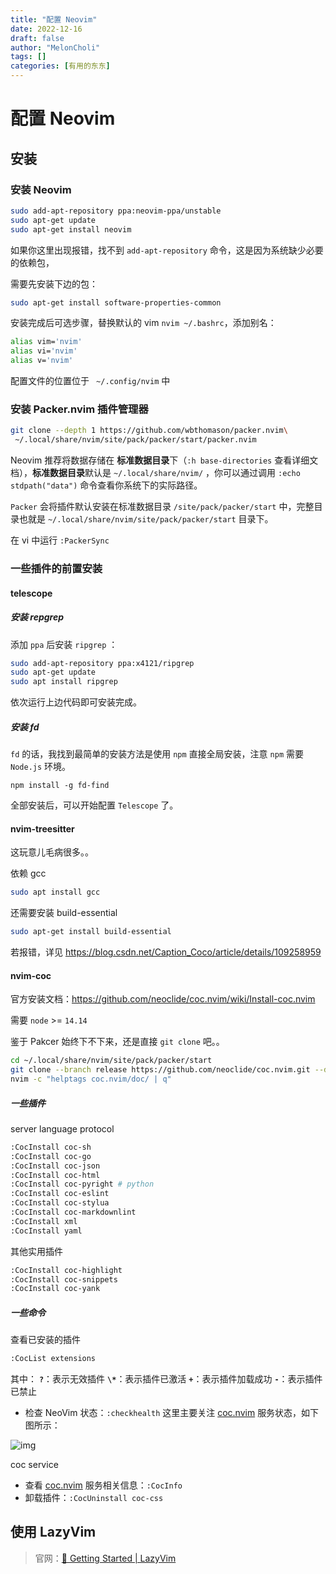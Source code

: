 ```yaml
---
title: "配置 Neovim"
date: 2022-12-16
draft: false
author: "MelonCholi"
tags: []
categories: [有用的东东]
---
```


# 配置 Neovim

## 安装

### 安装 Neovim

```sh
sudo add-apt-repository ppa:neovim-ppa/unstable
sudo apt-get update
sudo apt-get install neovim
```

如果你这里出现报错，找不到 `add-apt-repository` 命令，这是因为系统缺少必要的依赖包，

需要先安装下边的包：

```sh
sudo apt-get install software-properties-common
```

安装完成后可选步骤，替换默认的 vim `nvim ~/.bashrc`，添加别名：

```bash
alias vim='nvim'
alias vi='nvim'
alias v='nvim'
```

配置文件的位置位于 ` ~/.config/nvim` 中

### 安装 Packer.nvim 插件管理器

```sh
git clone --depth 1 https://github.com/wbthomason/packer.nvim\
 ~/.local/share/nvim/site/pack/packer/start/packer.nvim
```

Neovim 推荐将数据存储在 **标准数据目录**下（`:h base-directories` 查看详细文档），**标准数据目录**默认是 `~/.local/share/nvim/` ，你可以通过调用 `:echo stdpath("data")` 命令查看你系统下的实际路径。

`Packer` 会将插件默认安装在标准数据目录 `/site/pack/packer/start` 中，完整目录也就是 `~/.local/share/nvim/site/pack/packer/start` 目录下。

在 vi 中运行 `:PackerSync`

### 一些插件的前置安装

#### telescope

##### 安装 repgrep

添加 `ppa` 后安装 `ripgrep` ：

```bash
sudo add-apt-repository ppa:x4121/ripgrep
sudo apt-get update
sudo apt install ripgrep
```

依次运行上边代码即可安装完成。

##### 安装 fd

`fd` 的话，我找到最简单的安装方法是使用 `npm` 直接全局安装，注意 `npm` 需要 `Node.js` 环境。

```
npm install -g fd-find
```

全部安装后，可以开始配置 `Telescope` 了。

#### nvim-treesitter

这玩意儿毛病很多。。

依赖 gcc

```sh
sudo apt install gcc
```

还需要安装 build-essential

```sh
sudo apt-get install build-essential
```

若报错，详见 https://blog.csdn.net/Caption_Coco/article/details/109258959

#### nvim-coc

官方安装文档：https://github.com/neoclide/coc.nvim/wiki/Install-coc.nvim

需要 `node` >= `14.14`

鉴于 Pakcer 始终下不下来，还是直接 `git clone` 吧。。

```sh
cd ~/.local/share/nvim/site/pack/packer/start
git clone --branch release https://github.com/neoclide/coc.nvim.git --depth=1
nvim -c "helptags coc.nvim/doc/ | q"
```

##### 一些插件

server language protocol

```sh
:CocInstall coc-sh
:CocInstall coc-go
:CocInstall coc-json
:CocInstall coc-html
:CocInstall coc-pyright # python
:CocInstall coc-eslint
:CocInstall coc-stylua
:CocInstall coc-markdownlint
:CocInstall xml
:CocInstall yaml
```

其他实用插件

```sh
:CocInstall coc-highlight
:CocInstall coc-snippets
:CocInstall coc-yank
```

##### 一些命令

查看已安装的插件

```sh
:CocList extensions
```

其中：
**`?`**：表示无效插件
**`\*`**：表示插件已激活
**`+`**：表示插件加载成功
**`-`**：表示插件已禁止

- 检查 NeoVim 状态：`:checkhealth`
    这里主要关注 [coc.nvim](https://links.jianshu.com/go?to=https%3A%2F%2Fgithub.com%2Fneoclide%2Fcoc.nvim) 服务状态，如下图所示：

![img](https://markdown-1303167219.cos.ap-shanghai.myqcloud.com/2222997-f204a9ec1fb5c09c.png)

coc service

- 查看 [coc.nvim](https://links.jianshu.com/go?to=https%3A%2F%2Fgithub.com%2Fneoclide%2Fcoc.nvim) 服务相关信息：`:CocInfo`
- 卸载插件：`:CocUninstall coc-css`

## 使用 LazyVim

> 官网：[🚀 Getting Started | LazyVim](https://www.lazyvim.org/)

